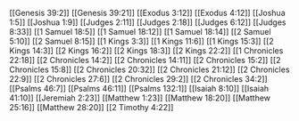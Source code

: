 [[Genesis 39:2]]
[[Genesis 39:21]]
[[Exodus 3:12]]
[[Exodus 4:12]]
[[Joshua 1:5]]
[[Joshua 1:9]]
[[Judges 2:11]]
[[Judges 2:18]]
[[Judges 6:12]]
[[Judges 8:33]]
[[1 Samuel 18:5]]
[[1 Samuel 18:12]]
[[1 Samuel 18:14]]
[[2 Samuel 5:10]]
[[2 Samuel 8:15]]
[[1 Kings 3:3]]
[[1 Kings 11:6]]
[[1 Kings 15:3]]
[[2 Kings 14:3]]
[[2 Kings 16:2]]
[[2 Kings 18:3]]
[[2 Kings 22:2]]
[[1 Chronicles 22:18]]
[[2 Chronicles 14:2]]
[[2 Chronicles 14:11]]
[[2 Chronicles 15:2]]
[[2 Chronicles 15:8]]
[[2 Chronicles 20:32]]
[[2 Chronicles 21:12]]
[[2 Chronicles 22:9]]
[[2 Chronicles 27:6]]
[[2 Chronicles 29:2]]
[[2 Chronicles 34:2]]
[[Psalms 46:7]]
[[Psalms 46:11]]
[[Psalms 132:1]]
[[Isaiah 8:10]]
[[Isaiah 41:10]]
[[Jeremiah 2:23]]
[[Matthew 1:23]]
[[Matthew 18:20]]
[[Matthew 25:16]]
[[Matthew 28:20]]
[[2 Timothy 4:22]]
